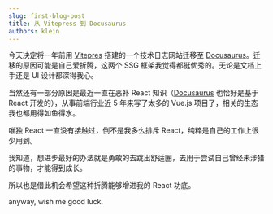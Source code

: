 ```yaml
---
slug: first-blog-post
title: 从 Vitepress 到 Docusaurus
authors: klein
---
```


<!-- truncate -->

今天决定将一年前用 [Vitepres](https://vitepress.dev/) 搭建的一个技术日志网站迁移至 [Docusaurus](https://tutorial.docusaurus.io/)。迁移的原因可能是自己爱折腾，这两个 SSG 框架我觉得都挺优秀的。无论是文档上手还是 UI 设计都深得我心。

当然还有一部分原因是最近一直在恶补 React 知识（[Docusaurus](https://tutorial.docusaurus.io/) 也恰好是基于 React 开发的），从事前端行业近 5 年来写了太多的 Vue.js 项目了，相关的生态我也都用得如鱼得水。

唯独 React 一直没有接触过，倒不是我多么排斥 React，纯粹是自己的工作上很少用到。

我知道，想进步最好的办法就是勇敢的去跳出舒适圈，去用于尝试自己曾经未涉猎的事物，才能得到成长。

所以也是借此机会希望这种折腾能够增进我的 React 功底。

anyway, wish me good luck.
